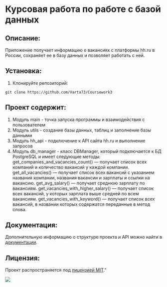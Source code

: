 # Курсовая работа по работе с базой данных

## Описание:

Приложение получает информацию о вакансиях с платформы hh.ru в России, сохраняет ее в базу данных и позволяет работать с ней.

## Установка:

1. Клонируйте репозиторий:
```
git clone https://github.com/Varta73/Coursework3
```
## Проект содержит:

1. Модуль main - точка запуска программы и взаимодействия с пользователем
2. Модуль utils - создание базы данных, таблиц и заполнение базы данными
3. Модуль hh_api - подключение к API сайта hh.ru и выполнение запросов 
4. Модуль db_manager - класс DBManager, который подключается к БД PostgreSQL
и имеет следующие методы:
    get_companies_and_vacancies_count() — получает список всех компаний и количество вакансий у каждой компании.
    get_all_vacancies() — получает список всех вакансий с указанием названия компании, названия вакансии и зарплаты и ссылки на вакансию.
    get_avg_salary() — получает среднюю зарплату по вакансиям.
    get_vacancies_with_higher_salary() — получает список всех вакансий, у которых зарплата выше средней по всем вакансиям.
    get_vacancies_with_keyword() — получает список всех вакансий, в названии которых содержатся переданные в метод слова.

## Документация:

Дополнительную информацию о структуре проекта и API можно найти в [документации](docs/README.md).

## Лицензия:

Проект распространяется под [лицензией MIT](LICENSE)."

![](https://komarev.com/ghpvc/?username=Varta73)